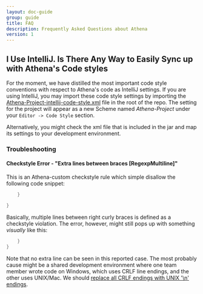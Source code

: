```yaml
---
layout: doc-guide
group: guide
title: FAQ
description: Frequently Asked Questions about Athena
version: 1
---
```


I Use IntelliJ. Is There Any Way to Easily Sync up with Athena's Code styles
----------------------------------------------------------------------------

For the moment, we have distilled the most important code style conventions with respect to Athena's code as IntelliJ
settings. If you are using IntelliJ, you may import these code style settings by importing the
[Athena-Project-intellij-code-style.xml](https://github.com/paion-data/athena/blob/master/Athena-Project-intellij-code-style.xml)
file in the root of the repo. The setting for the project will appear as a new Scheme named *Athena-Project* under your
`Editor -> Code Style` section.

Alternatively, you might check the xml file that is included in the jar and map its settings to your development
environment.

### Troubleshooting

#### Checkstyle Error - "Extra lines between braces [RegexpMultiline]"

This is an Athena-custom checkstyle rule which simple disallow the following code snippet:

```java
    }

}
```

Basically, multiple lines between right curly braces is defined as a checkstyle violation. The error, however, might
still pops up with something _visually_ like this:

```java
    }
}
```

Note that no extra line can be seen in this reported case. The most probably cause might be a shared development
environment where one team member wrote code on Windows, which uses CRLF line endings, and the other uses UNIX/Mac.
We should [replace all CRLF endings with UNIX '\n' endings](https://stackoverflow.com/a/50765523/14312712).
